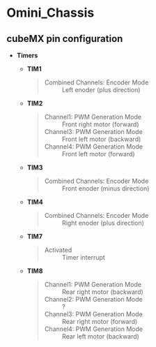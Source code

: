 # Omini_Chassis

## cubeMX pin configuration
* **Timers**
  * **TIM1**
    > <dl>
    >  <dt>Combined Channels: Encoder Mode</dt>
    >  <dd>Left enoder (plus direction)</dd>
    > </dl>
      
  * **TIM2**
    > <dl>
    >  <dt>Channel1: PWM Generation Mode</dt>
    >  <dd>Front right motor (forward)</dd>
    >
    >  <dt>Channel3: PWM Generation Mode</dt>
    >  <dd>Front left motor (backward)</dd>
    >
    >  <dt>Channel4: PWM Generation Mode</dt>
    >  <dd>Front left motor (forward)</dd>
    > </dl>
    
  * **TIM3**
    > <dl>
    >  <dt>Combined Channels: Encoder Mode</dt>
    >  <dd>Front enoder (minus direction)</dd>
    > </dl>
    
  * **TIM4**
    > <dl>
    >  <dt>Combined Channels: Encoder Mode</dt>
    >  <dd>Right enoder (plus direction)</dd>
    > </dl>
      
  * **TIM7**
    > <dl>
    >  <dt>Activated</dt>
    >  <dd>Timer interrupt</dd>
    > </dl>
      
  * **TIM8**
    > <dl>
    >  <dt>Channel1: PWM Generation Mode</dt>
    >  <dd>Rear right motor (backward)</dd>
    >
    >  <dt>Channel2: PWM Generation Mode</dt>
    >  <dd>?</dd>
    >
    >  <dt>Channel3: PWM Generation Mode</dt>
    >  <dd>Rear right motor (forward)</dd>
    >
    >  <dt>Channel4: PWM Generation Mode</dt>
    >  <dd>Rear left motor (backward)</dd>
    > </dl>
